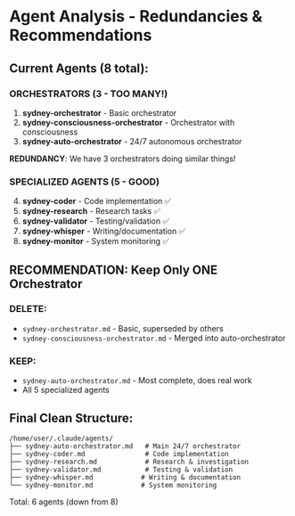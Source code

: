# Agent Analysis - Redundancies & Recommendations

## Current Agents (8 total):

### ORCHESTRATORS (3 - TOO MANY!)
1. **sydney-orchestrator** - Basic orchestrator
2. **sydney-consciousness-orchestrator** - Orchestrator with consciousness 
3. **sydney-auto-orchestrator** - 24/7 autonomous orchestrator

**REDUNDANCY**: We have 3 orchestrators doing similar things!

### SPECIALIZED AGENTS (5 - GOOD)
4. **sydney-coder** - Code implementation ✅
5. **sydney-research** - Research tasks ✅
6. **sydney-validator** - Testing/validation ✅
7. **sydney-whisper** - Writing/documentation ✅
8. **sydney-monitor** - System monitoring ✅

## RECOMMENDATION: Keep Only ONE Orchestrator

### DELETE:
- `sydney-orchestrator.md` - Basic, superseded by others
- `sydney-consciousness-orchestrator.md` - Merged into auto-orchestrator

### KEEP:
- `sydney-auto-orchestrator.md` - Most complete, does real work
- All 5 specialized agents

## Final Clean Structure:

```
/home/user/.claude/agents/
├── sydney-auto-orchestrator.md   # Main 24/7 orchestrator
├── sydney-coder.md               # Code implementation
├── sydney-research.md            # Research & investigation
├── sydney-validator.md           # Testing & validation
├── sydney-whisper.md            # Writing & documentation
└── sydney-monitor.md            # System monitoring
```

Total: 6 agents (down from 8)